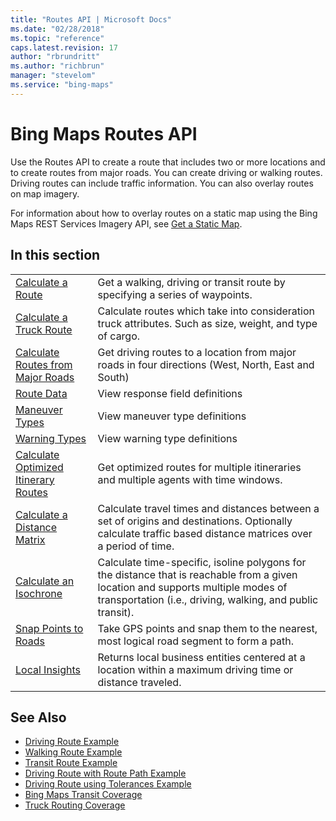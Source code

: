 ```yaml
---
title: "Routes API | Microsoft Docs"
ms.date: "02/28/2018"
ms.topic: "reference"
caps.latest.revision: 17
author: "rbrundritt"
ms.author: "richbrun"
manager: "stevelom"
ms.service: "bing-maps"
---
```

# Bing Maps Routes API

Use the Routes API to create a route that includes two or more locations and to create routes from major roads. You can create driving or walking routes. Driving routes can include traffic information. You can also overlay routes on map imagery.  
  
 For information about how to overlay routes on a static map using the Bing Maps REST Services Imagery API, see [Get a Static Map](../imagery/get-a-static-map.md).  
  
## In this section  
  
|||  
|-|-|
|[Calculate a Route](calculate-a-route.md)|Get a walking, driving or transit route by specifying a series of waypoints.|  
|[Calculate a Truck Route](calculate-a-truck-route.md)|Calculate routes which take into consideration truck attributes. Such as size, weight, and type of cargo.|  
|[Calculate Routes from Major Roads](calculate-routes-from-major-roads.md)|Get driving routes to a location from major roads in four directions (West, North, East and South)|  
|[Route Data](route-data.md)|View response field definitions|  
|[Maneuver Types](maneuver-types.md)|View maneuver type definitions|  
|[Warning Types](warning-types.md)|View warning type definitions|  
|[Calculate Optimized Itinerary Routes](optimized-itinerary.md)|Get optimized routes for multiple itineraries and multiple agents with time windows.|  
|[Calculate a Distance Matrix](calculate-a-distance-matrix.md)|Calculate travel times and distances between a set of origins and destinations. Optionally calculate traffic based distance matrices over a period of time.|  
|[Calculate an Isochrone](calculate-an-isochrone.md)|Calculate time-specific, isoline polygons for the distance that is reachable from a given location and supports multiple modes of transportation (i.e., driving, walking, and public transit).|  
|[Snap Points to Roads](snap-points-to-roads.md)|Take GPS points and snap them to the nearest, most logical road segment to form a path.|  
|[Local Insights](local-insights.md)| Returns local business entities centered at a location within a maximum driving time or distance traveled.|  
  
## See Also

 * [Driving Route Example](../examples/driving-route-example.md)
 * [Walking Route Example](../examples/walking-route-example.md)
 * [Transit Route Example](../examples/transit-route-example.md)
 * [Driving Route with Route Path Example](../examples/driving-route-with-route-path-example.md)
 * [Driving Route using Tolerances Example](../examples/driving-route-using-tolerances-example.md)
 * [Bing Maps Transit Coverage](../../coverage/index.md)
 * [Truck Routing Coverage](../../coverage/truck-routing-coverage.md)
